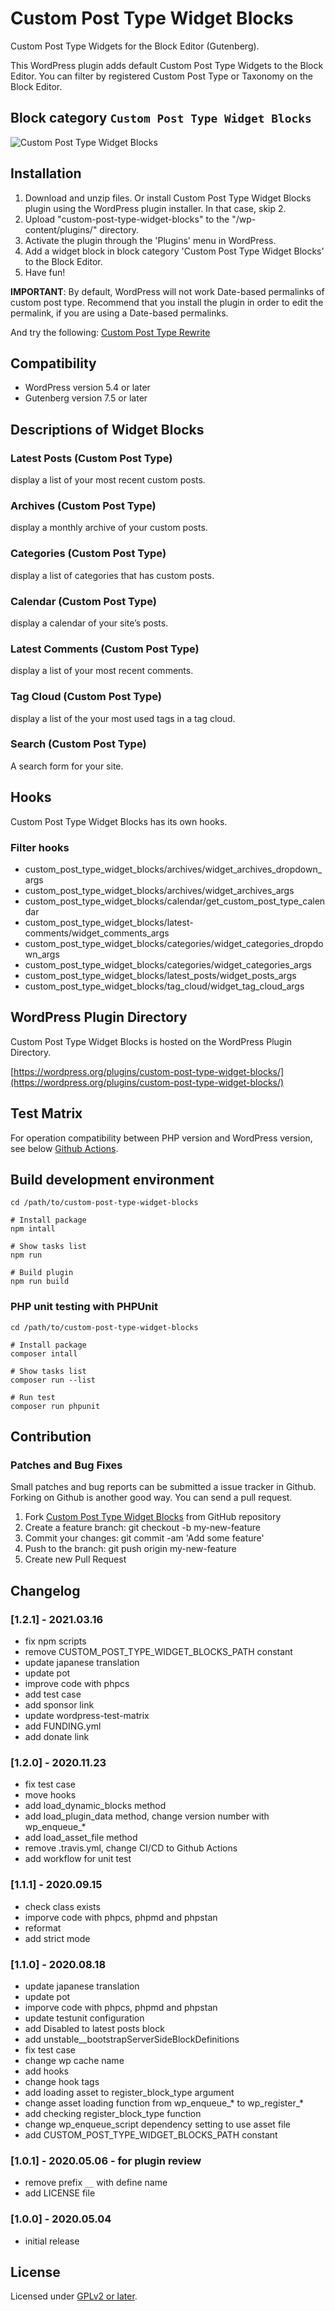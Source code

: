 # Custom Post Type Widget Blocks

Custom Post Type Widgets for the Block Editor (Gutenberg).

This WordPress plugin adds default Custom Post Type Widgets to the Block Editor.
You can filter by registered Custom Post Type or Taxonomy on the Block Editor.

## Block category `Custom Post Type Widget Blocks`

![Custom Post Type Widget Blocks](screenshot-1.png "Custom Post Type Widget Blocks")


## Installation

1. Download and unzip files. Or install Custom Post Type Widget Blocks plugin using the WordPress plugin installer. In that case, skip 2.
2. Upload "custom-post-type-widget-blocks" to the "/wp-content/plugins/" directory.
3. Activate the plugin through the 'Plugins' menu in WordPress.
4. Add a widget block in block category 'Custom Post Type Widget Blocks' to the Block Editor.
5. Have fun!

**IMPORTANT**: By default, WordPress will not work Date-based permalinks of custom post type. Recommend that you install the plugin in order to edit the permalink, if you are using a Date-based permalinks.

And try the following: [Custom Post Type Rewrite](https://wordpress.org/plugins/custom-post-type-rewrite/)

## Compatibility

- WordPress version 5.4 or later
- Gutenberg version 7.5 or later

## Descriptions of Widget Blocks

### Latest Posts (Custom Post Type)

display a list of your most recent custom posts.

### Archives (Custom Post Type)

display a monthly archive of your custom posts.

### Categories (Custom Post Type)

display a list of categories that has custom posts.

### Calendar (Custom Post Type)

display a calendar of your site’s posts.

### Latest Comments (Custom Post Type)

display a list of your most recent comments.

### Tag Cloud (Custom Post Type)

display a list of the your most used tags in a tag cloud.

### Search (Custom Post Type)

A search form for your site.

## Hooks

Custom Post Type Widget Blocks has its own hooks.

### Filter hooks

- custom_post_type_widget_blocks/archives/widget_archives_dropdown_args
- custom_post_type_widget_blocks/archives/widget_archives_args
- custom_post_type_widget_blocks/calendar/get_custom_post_type_calendar
- custom_post_type_widget_blocks/latest-comments/widget_comments_args
- custom_post_type_widget_blocks/categories/widget_categories_dropdown_args
- custom_post_type_widget_blocks/categories/widget_categories_args
- custom_post_type_widget_blocks/latest_posts/widget_posts_args
- custom_post_type_widget_blocks/tag_cloud/widget_tag_cloud_args

## WordPress Plugin Directory

Custom Post Type Widget Blocks is hosted on the WordPress Plugin Directory.

[https://wordpress.org/plugins/custom-post-type-widget-blocks/](https://wordpress.org/plugins/custom-post-type-widget-blocks/)

## Test Matrix

For operation compatibility between PHP version and WordPress version, see below [Github Actions](https://github.com/thingsym/custom-post-type-widget-blocks/actions).

## Build development environment

```console
cd /path/to/custom-post-type-widget-blocks

# Install package
npm intall

# Show tasks list
npm run

# Build plugin
npm run build
```

### PHP unit testing with PHPUnit

```console
cd /path/to/custom-post-type-widget-blocks

# Install package
composer intall

# Show tasks list
composer run --list

# Run test
composer run phpunit
```

## Contribution

### Patches and Bug Fixes

Small patches and bug reports can be submitted a issue tracker in Github. Forking on Github is another good way. You can send a pull request.

1. Fork [Custom Post Type Widget Blocks](https://github.com/thingsym/custom-post-type-widget-blocks) from GitHub repository
2. Create a feature branch: git checkout -b my-new-feature
3. Commit your changes: git commit -am 'Add some feature'
4. Push to the branch: git push origin my-new-feature
5. Create new Pull Request

## Changelog

### [1.2.1] - 2021.03.16

- fix npm scripts
- remove CUSTOM_POST_TYPE_WIDGET_BLOCKS_PATH constant
- update japanese translation
- update pot
- improve code with phpcs
- add test case
- add sponsor link
- update wordpress-test-matrix
- add FUNDING.yml
- add donate link

### [1.2.0] - 2020.11.23

- fix test case
- move hooks
- add load_dynamic_blocks method
- add load_plugin_data method, change version number with wp_enqueue_*
- add load_asset_file method
- remove .travis.yml, change CI/CD to Github Actions
- add workflow for unit test

### [1.1.1] - 2020.09.15

- check class exists
- imporve code with phpcs, phpmd and phpstan
- reformat
- add strict mode

### [1.1.0] - 2020.08.18

- update japanese translation
- update pot
- imporve code with phpcs, phpmd and phpstan
- update testunit configuration
- add Disabled to latest posts block
- add unstable__bootstrapServerSideBlockDefinitions
- fix test case
- change wp cache name
- add hooks
- change hook tags
- add loading asset to register_block_type argument
- change asset loading function from wp_enqueue_* to wp_register_*
- add checking register_block_type function
- change wp_enqueue_script dependency setting to use asset file
- add CUSTOM_POST_TYPE_WIDGET_BLOCKS_PATH constant

### [1.0.1] - 2020.05.06 - for plugin review

- remove prefix `__` with define name
- add LICENSE file

### [1.0.0] - 2020.05.04

- initial release

## License

Licensed under [GPLv2 or later](https://www.gnu.org/licenses/gpl-2.0.html).
